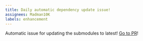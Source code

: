 ```yaml
---
title: Daily automatic dependency update issue!
assignees: Madman10K
labels: enhancement
---
```

Automatic issue for updating the submodules to latest! [Go to PR](https://github.com/MadLadSquad/nativefiledialog-extended/compare/master...btzy:nativefiledialog-extended:master)!

